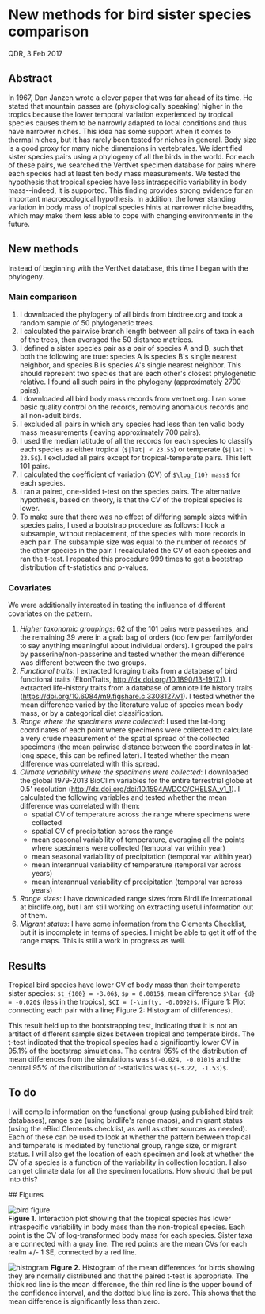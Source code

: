 # New methods for bird sister species comparison

QDR, 3 Feb 2017

## Abstract

In 1967, Dan Janzen wrote a clever paper that was far ahead of its time. He stated that mountain passes are (physiologically speaking) higher in the tropics because the lower temporal variation experienced by tropical species causes them to be narrowly adapted to local conditions and thus have narrower niches. This idea has some support when it comes to thermal niches, but it has rarely been tested for niches in general. Body size is a good proxy for many niche dimensions in vertebrates. We identified sister species pairs using a phylogeny of all the birds in the world. For each of these pairs, we searched the VertNet specimen database for pairs where each species had at least ten body mass measurements. We tested the hypothesis that tropical species have less intraspecific variability in body mass--indeed, it is supported. This finding provides strong evidence for an important macroecological hypothesis. In addition, the lower standing variation in body mass of tropical species hints at narrower niche breadths, which may make them less able to cope with changing environments in the future. 

## New methods

Instead of beginning with the VertNet database, this time I began with the phylogeny.

### Main comparison

1. I downloaded the phylogeny of all birds from birdtree.org and took a random sample of 50 phylogenetic trees.
2. I calculated the pairwise branch length between all pairs of taxa in each of the trees, then averaged the 50 distance matrices.
3. I defined a sister species pair as a pair of species A and B, such that both the following are true: species A is species B's single nearest neighbor, and species B is species A's single nearest neighbor. This should represent two species that are each other's closest phylogenetic relative. I found all such pairs in the phylogeny (approximately 2700 pairs).
4. I downloaded all bird body mass records from vertnet.org. I ran some basic quality control on the records, removing anomalous records and all non-adult birds.
5. I excluded all pairs in which any species had less than ten valid body mass measurements (leaving approximately 700 pairs).
6. I used the median latitude of all the records for each species to classify each species as either tropical (`$|lat| < 23.5$`) or temperate (`$|lat| > 23.5$`). I excluded all pairs except for tropical-temperate pairs. This left 101 pairs.
7. I calculated the coefficient of variation (CV) of `$\log_{10} mass$` for each species.
8. I ran a paired, one-sided t-test on the species pairs. The alternative hypothesis, based on theory, is that the CV of the tropical species is lower.
9. To make sure that there was no effect of differing sample sizes within species pairs, I used a bootstrap procedure as follows: I took a subsample, without replacement, of the species with more records in each pair. The subsample size was equal to the number of records of the other species in the pair. I recalculated the CV of each species and ran the t-test. I repeated this procedure 999 times to get a bootstrap distribution of t-statistics and p-values. 

### Covariates

We were additionally interested in testing the influence of different covariates on the pattern.

1. *Higher taxonomic groupings*: 62 of the 101 pairs were passerines, and the remaining 39 were in a grab bag of orders (too few per family/order to say anything meaningful about individual orders). I grouped the pairs by passerine/non-passerine and tested whether the mean difference was different between the two groups.
2. *Functional traits*: I extracted foraging traits from a database of bird functional traits (EltonTraits, http://dx.doi.org/10.1890/13-1917.1). I extracted life-history traits from a database of amniote life history traits (https://doi.org/10.6084/m9.figshare.c.3308127.v1). I tested whether the mean difference varied by the literature value of species mean body mass, or by a categorical diet classification. 
3. *Range where the specimens were collected*: I used the lat-long coordinates of each point where specimens were collected to calculate a very crude measurement of the spatial spread of the collected specimens (the mean pairwise distance between the coordinates in lat-long space, this can be refined later). I tested whether the mean difference was correlated with this spread.
4. *Climate variability where the specimens were collected*: I downloaded the global 1979-2013 BioClim variables for the entire terrestrial globe at 0.5' resolution (http://dx.doi.org/doi:10.1594/WDCC/CHELSA_v1_1). I calculated the following variables and tested whether the mean difference was correlated with them: 
	- spatial CV of temperature across the range where specimens were collected
	- spatial CV of precipitation across the range
	- mean seasonal variability of temperature, averaging all the points where specimens were collected (temporal var within year)
	- mean seasonal variability of precipitation (temporal var within year)
	- mean interannual variability of temperature (temporal var across years)
	- mean interannual variability of precipitation (temporal var across years)
5. *Range sizes*: I have downloaded range sizes from BirdLife International at birdlife.org, but I am still working on extracting useful information out of them.
6. *Migrant status*: I have some information from the Clements Checklist, but it is incomplete in terms of species. I might be able to get it off of the range maps. This is still a work in progress as well.

## Results

Tropical bird species have lower CV of body mass than their temperate sister species: `$t_{100} = -3.06$`, `$p = 0.0015$`, mean difference `$\bar {d} = -0.020$` (less in the tropics), `$CI = (-\infty, -0.0092)$`. (Figure 1: Plot connecting each pair with a line; Figure 2: Histogram of differences).

This result held up to the bootstrapping test, indicating that it is not an artifact of different sample sizes between tropical and temperate birds. The t-test indicated that the tropical species had a significantly lower CV in 95.1% of the bootstrap simulations. The central 95% of the distribution of mean differences from the simulations was `$(-0.024, -0.010)$` and the central 95% of the distribution of t-statistics was `$(-3.22, -1.53)$`.

## To do

I will compile information on the functional group (using published bird trait databases), range size (using birdlife's range maps), and migrant status (using the eBird Clements checklist, as well as other sources as needed). Each of these can be used to look at whether the pattern between tropical and temperate is mediated by functional group, range size, or migrant status. I will also get the location of each specimen and look at whether the CV of a species is a function of the variability in collection location. I also can get climate data for all the specimen locations. How should that be put into this?

<div style="page-break-after: always;"></div>
## Figures

![bird figure](file:///C:\\Users\\Q\\Dropbox\\projects\\verts\\vertnet_results\\birdinteractionplot03feb.png)  
**Figure 1.** Interaction plot showing that the tropical species has lower intraspecific variability in body mass than the non-tropical species. Each point is the CV of log-transformed body mass for each species. Sister taxa are connected with a gray line. The red points are the mean CVs for each realm +/- 1 SE, connected by a red line. 

![histogram](file:///C:\\Users\\Q\\Dropbox\\projects\\verts\\vertnet_results\\birdhistogram03feb.png) 
**Figure 2.** Histogram of the mean differences for birds showing they are normally distributed and that the paired t-test is appropriate. The thick red line is the mean difference, the thin red line is the upper bound of the confidence interval, and the dotted blue line is zero. This shows that the mean difference is significantly less than zero.